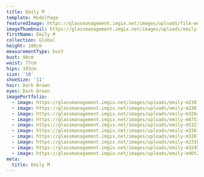 ```yaml
---
title: Emily M
template: ModelPage
featuredImage: https://glassmanagement.imgix.net/images/uploads/film-movie-motion-picture-390089.jpeg
imageThumbnail: https://glassmanagement.imgix.net/images/uploads/emily-m6751283.jpg
firstName: Emily M
collection: Global
height: 180cm
measurementType: bust
bust: 90cm
waist: 77cm
hips: 103cm
size: '10'
shoeSize: '11'
hair: Dark Brown
eyes: Dark Brown
imagePortfolio:
  - image: https://glassmanagement.imgix.net/images/uploads/emily-m23678239.jpg
  - image: https://glassmanagement.imgix.net/images/uploads/emily-m236741829.jpg
  - image: https://glassmanagement.imgix.net/images/uploads/emily-m32647892.jpg
  - image: https://glassmanagement.imgix.net/images/uploads/emily-m6751283.jpg
  - image: https://glassmanagement.imgix.net/images/uploads/emily-m532768920.jpg
  - image: https://glassmanagement.imgix.net/images/uploads/emily-m23612789.jpg
  - image: https://glassmanagement.imgix.net/images/uploads/emily-m3267892.jpg
  - image: https://glassmanagement.imgix.net/images/uploads/emily-m23167289.jpg
  - image: https://glassmanagement.imgix.net/images/uploads/emily-m3245617289.jpg
  - image: https://glassmanagement.imgix.net/images/uploads/emily-m46t2373.jpg
meta:
  title: Emily M
---
```


